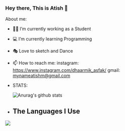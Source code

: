### Hey there, This is Atish 👋
About me:

- 🐱‍🏍 I’m currently working as a Student
- 💻 I’m currently learning Programming 
- 🎭  Love to sketch and Dance
- 📫 How to reach me: instagram: https://www.instagram.com/dhaarmik_asfak/
                       gmail:    mynameatishm@gmail.com
- STATS:

    ![Anurag's github stats](https://github-readme-stats.vercel.app/api?username=Atish1998&show_icons=true&theme=gruvbox)
    
- ## The Languages I Use

<img src="https://github-readme-stats.anuraghazra1.vercel.app/api/top-langs/?username=Atish1998&layout=compact&theme=chartreuse-light" align="center">
    











